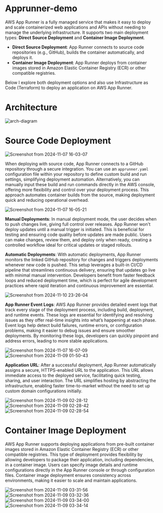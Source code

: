 # Apprunner-demo

AWS App Runner is a fully managed service that makes it easy to deploy and scale containerized web applications and APIs without needing to manage the underlying infrastructure. It supports two main deployment types: **Direct Source Deployment** and **Container Image Deployment**. 

- **Direct Source Deployment**: App Runner connects to source code repositories (e.g., GitHub), builds the container automatically, and deploys it.
- **Container Image Deployment**: App Runner deploys from container images stored in Amazon Elastic Container Registry (ECR) or other compatible registries.

Below I explore both deployment options and also use Infrastructure as Code (Terraform) to deploy an application on AWS App Runner.

# Architecture

![arch-diagram](https://github.com/user-attachments/assets/8e6cda40-0809-42c5-81c0-25799badb69d)


# Source Code Deployment

![Screenshot from 2024-11-07 16-03-07](https://github.com/user-attachments/assets/9aaae2a8-c7cd-48e0-a060-c6fefafeebc0)


When deploying with source code, App Runner connects to a GitHub repository through a secure integration. You can use an `apprunner.yaml` configuration file within your repository to define custom build and run settings, simplifying deployment automation. Alternatively, you can manually input these build and run commands directly in the AWS console, offering more flexibility and control over your deployment process. This approach automates container builds from the source, making deployment quick and reducing operational overhead.

![Screenshot from 2024-11-07 16-05-21](https://github.com/user-attachments/assets/34803e0a-2dbe-4441-80a7-27babee1ff7a)

**Manual Deployments**: In manual deployment mode, the user decides when to push changes live, giving full control over releases. App Runner won't deploy updates until a manual trigger is initiated. This is beneficial for testing and ensuring code quality before updates are made public. Users can make changes, review them, and deploy only when ready, creating a controlled workflow ideal for critical updates or staged rollouts.

**Automatic Deployments**: With automatic deployments, App Runner monitors the linked GitHub repository for changes and triggers deployments whenever new code is pushed. This setup leverages a built-in CI/CD pipeline that streamlines continuous delivery, ensuring that updates go live with minimal manual intervention. Developers benefit from faster feedback loops and reduced deployment time, which is perfect for agile development practices where rapid iteration and continuous improvement are essential.

![Screenshot from 2024-11-10 23-26-04](https://github.com/user-attachments/assets/db78ea32-6018-4017-9c5d-985f1a39983b)


**App Runner Event Logs**: AWS App Runner provides detailed event logs that track every stage of the deployment process, including build, deployment, and runtime events. These logs are essential for identifying and resolving issues as they offer real-time insights into what’s happening at each phase. Event logs help detect build failures, runtime errors, or configuration problems, making it easier to debug issues and ensure smoother deployments. By monitoring these logs, developers can quickly pinpoint and address errors, leading to more stable applications.

![Screenshot from 2024-11-07 16-07-09](https://github.com/user-attachments/assets/8b4b41fe-9a5e-4295-be24-f7bf07bd4471)
![Screenshot from 2024-11-09 01-50-43](https://github.com/user-attachments/assets/f8411374-420d-4e16-aa6e-94b038fcd9d6)


**Application URL**: After a successful deployment, App Runner automatically assigns a secure, HTTPS-enabled URL to the application. This URL allows immediate access to the deployed service, facilitating quick testing, sharing, and user interaction. The URL simplifies hosting by abstracting the infrastructure, enabling faster time-to-market without the need to set up custom domain configurations initially.

![Screenshot from 2024-11-09 02-28-12](https://github.com/user-attachments/assets/bc74736a-10f1-462e-bacd-62fd12047038)
![Screenshot from 2024-11-09 02-28-42](https://github.com/user-attachments/assets/d13c5656-23f4-47be-b16a-d6f255ccac4a)
![Screenshot from 2024-11-09 02-28-54](https://github.com/user-attachments/assets/1c003bd0-ba04-4403-9f92-47ac88c624a3)

# Container Image Deployment

AWS App Runner supports deploying applications from pre-built container images stored in Amazon Elastic Container Registry (ECR) or other compatible registries. This type of deployment provides flexibility by allowing developers to package their application, including dependencies, in a container image. Users can specify image details and runtime configurations directly in the App Runner console or through configuration files. Container image deployment ensures consistency across environments, making it easier to scale and maintain applications.

![Screenshot from 2024-11-09 03-31-56](https://github.com/user-attachments/assets/7bae6566-2521-4c21-b122-8d092890dd14)
![Screenshot from 2024-11-09 03-32-36](https://github.com/user-attachments/assets/d6f7a7ac-5629-4f4a-b8ec-8f9c5749217d)
![Screenshot from 2024-11-09 03-34-00](https://github.com/user-attachments/assets/1700f6ef-6845-4d95-98b8-42a64d9afe85)
![Screenshot from 2024-11-09 03-34-14](https://github.com/user-attachments/assets/b379e509-48f3-48bc-8fa7-7f8c4467bbfc)


